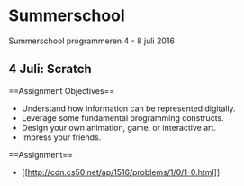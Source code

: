# Summerschool
Summerschool programmeren 4 - 8 juli 2016

## 4 Juli: Scratch
==Assignment Objectives== 
* Understand how information can be represented digitally.
* Leverage some fundamental programming constructs.
* Design your own animation, game, or interactive art.
* Impress your friends.

==Assignment== 
* [[http://cdn.cs50.net/ap/1516/problems/1/0/1-0.html]]
